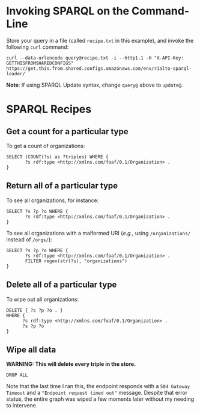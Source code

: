 # Invoking SPARQL on the Command-Line

Store your query in a file (called `recipe.txt` in this example), and invoke the following `curl` command:

```shell
curl --data-urlencode query@recipe.txt -i --http1.1 -H "X-API-Key: GETTHISFROMSHAREDCONFIGS" https://get.this.from.shared.configs.amazonaws.com/env/rialto-sparql-loader/
```

**Note**: If using SPARQL Update syntax, change `query@` above to `update@`.

# SPARQL Recipes

## Get a count for a particular type

To get a count of organizations:

```sparql
SELECT (COUNT(?s) as ?triples) WHERE {
       ?s rdf:type <http://xmlns.com/foaf/0.1/Organization> .
}
```

## Return all of a particular type

To see all organizations, for instance:

```sparql
SELECT ?s ?p ?o WHERE {
       ?s rdf:type <http://xmlns.com/foaf/0.1/Organization> .
}
```

To see all organizations with a malformed URI (*e.g.*, using `/organizations/` instead of `/orgs/`):
```sparql
SELECT ?s ?p ?o WHERE {
       ?s rdf:type <http://xmlns.com/foaf/0.1/Organization> .
       FILTER regex(str(?s), "organizations")
}
```

## Delete all of a particular type

To wipe out all organizations: 

```sparql
DELETE { ?s ?p ?o . }
WHERE {
      ?s rdf:type <http://xmlns.com/foaf/0.1/Organization> .
      ?s ?p ?o
}
```

## Wipe all data

**WARNING: This will delete every triple in the store.**

```sparql
DROP ALL
```

Note that the last time I ran this, the endpoint responds with a `504 Gateway Timeout` and a `"Endpoint request timed out"` message. Despite that error status, the entire graph was wiped a few moments later without my needing to intervene.
